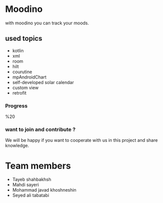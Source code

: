 # Moodino

with moodino you can track your moods.

## used topics

* kotlin
* xml
* room
* hilt
* courutine
* mpAndroidChart
* self-developed solar calendar
* custom view
* retrofit

### Progress

%20 

### want to join and contribute ?

We will be happy if you want to cooperate with us in this project and share knowledge.

# Team members

* Tayeb shahbakhsh
* Mahdi sayeri
* Mohammad javad khoshneshin
* Seyed ali tabatabi

